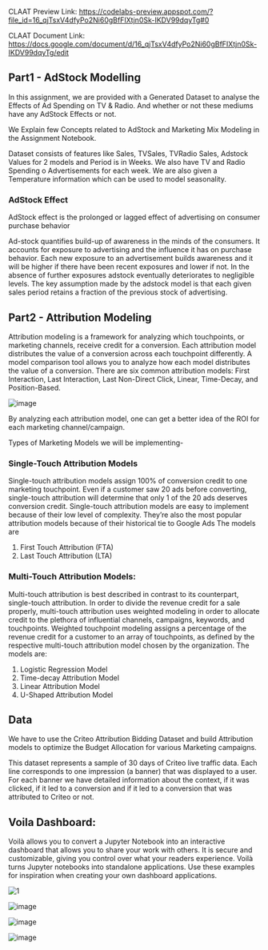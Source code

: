 CLAAT Preview Link: https://codelabs-preview.appspot.com/?file_id=16_qjTsxV4dfyPo2Ni60gBfFIXtjn0Sk-IKDV99dqyTg#0

CLAAT Document Link: https://docs.google.com/document/d/16_qjTsxV4dfyPo2Ni60gBfFIXtjn0Sk-IKDV99dqyTg/edit

## Part1 - AdStock Modelling
In this assignment, we are provided with a Generated Dataset to analyse the Effects of Ad Spending on TV & Radio. And whether or not these mediums have any AdStock Effects or not.

We Explain few Concepts related to AdStock and Marketing Mix Modeling in the Assignment Notebook.

Dataset consists of features like Sales, TVSales, TVRadio Sales, Adstock Values for 2 models and Period is in Weeks. We also have TV and Radio Spending o Advertisements for each week. We are also given a Temperature information which can be used to model seasonality.

### AdStock Effect
AdStock effect is the prolonged or lagged effect of advertising on consumer purchase behavior

Ad-stock quantifies build-up of awareness in the minds of the consumers. It accounts for exposure to advertising and the influence it has on purchase behavior. Each new exposure to an advertisement builds awareness and it will be higher if there have been recent exposures and lower if not. In the absence of further exposures adstock eventually deteriorates to negligible levels. The key assumption made by the adstock model is that each given sales period retains a fraction of the previous stock of advertising.


## Part2 - Attribution Modeling
Attribution modeling is a framework for analyzing which touchpoints, or marketing channels, receive credit for a conversion. Each attribution model distributes the value of a conversion across each touchpoint differently. A model comparison tool allows you to analyze how each model distributes the value of a conversion. There are six common attribution models: First Interaction, Last Interaction, Last Non-Direct Click, Linear, Time-Decay, and Position-Based.

![image](https://user-images.githubusercontent.com/33648410/106234377-ba2f1a00-61c6-11eb-8060-dba70fe2e64b.png)

By analyzing each attribution model, one can get a better idea of the ROI for each marketing channel/campaign.

Types of Marketing Models we will be implementing-

### Single-Touch Attribution Models
Single-touch attribution models assign 100% of conversion credit to one marketing touchpoint. Even if a customer saw 20 ads before converting, single-touch attribution will determine that only 1 of the 20 ads deserves conversion credit.
Single-touch attribution models are easy to implement because of their low level of complexity. They’re also the most popular attribution models because of their historical tie to Google Ads
The models are
1. First Touch Attribution (FTA)
2. Last Touch Attribution (LTA)

### Multi-Touch Attribution Models:
Multi-touch attribution is best described in contrast to its counterpart, single-touch attribution.
In order to divide the revenue credit for a sale properly, multi-touch attribution uses weighted modeling in order to allocate credit to the plethora of influential channels, campaigns, keywords, and touchpoints.
Weighted touchpoint modeling assigns a percentage of the revenue credit for a customer to an array of touchpoints, as defined by the respective multi-touch attribution model chosen by the organization.
The models are:
1. Logistic Regression Model
2. Time-decay Attribution Model
3. Linear Attribution Model
4. U-Shaped Attribution Model

## Data

We have to use the Criteo Attribution Bidding Dataset and build Attribution models to optimize the Budget Allocation for various Marketing campaigns.

This dataset represents a sample of 30 days of Criteo live traffic data. Each line corresponds to one impression (a banner) that was displayed to a user. For each banner we have detailed information about the context, if it was clicked, if it led to a conversion and if it led to a conversion that was attributed to Criteo or not.

## Voila Dashboard:
Voilà allows you to convert a Jupyter Notebook into an interactive dashboard that allows you to share your work with others. It is secure and customizable, giving you control over what your readers experience.
Voilà turns Jupyter notebooks into standalone applications. Use these examples for inspiration when creating your own dashboard applications.

![1](https://user-images.githubusercontent.com/33648410/106235290-70473380-61c8-11eb-8511-95f897ac69b8.png)

![image](https://user-images.githubusercontent.com/33648410/106235498-c7e59f00-61c8-11eb-9609-d44f47bb7df5.png)

![image](https://user-images.githubusercontent.com/33648410/106235561-ea77b800-61c8-11eb-8f44-6819d0e7f028.png)

![image](https://user-images.githubusercontent.com/33648410/106235598-febbb500-61c8-11eb-92b2-49dcb50cf1bf.png)

